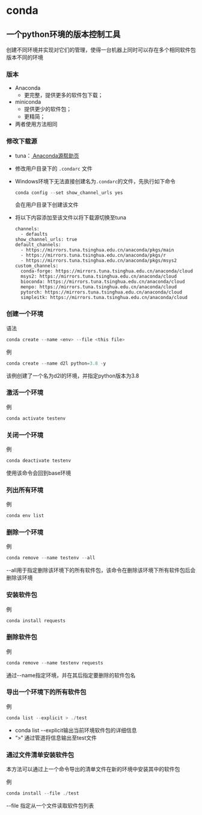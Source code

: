 # conda

## 一个python环境的版本控制工具

创建不同环境并实现对它们的管理，使得一台机器上同时可以存在多个相同软件包版本不同的环境



### 版本

- Anaconda
  - 更完整，提供更多的软件包下载；
- miniconda
  - 提供更少的软件包；
  - 更精简；
- 两者使用方法相同



### 修改下载源

- tuna：[ Anaconda源帮助页](https://mirrors.tuna.tsinghua.edu.cn/help/anaconda/)

- 修改用户目录下的 `.condarc` 文件

- Windows环境下无法直接创建名为`.condarc`的文件，先执行如下命令

  ```powershell
  conda config --set show_channel_urls yes
  ```

  会在用户目录下创建该文件

- 将以下内容添加至该文件以将下载源切换至tuna

  ```
  channels:
    - defaults
  show_channel_urls: true
  default_channels:
    - https://mirrors.tuna.tsinghua.edu.cn/anaconda/pkgs/main
    - https://mirrors.tuna.tsinghua.edu.cn/anaconda/pkgs/r
    - https://mirrors.tuna.tsinghua.edu.cn/anaconda/pkgs/msys2
  custom_channels:
    conda-forge: https://mirrors.tuna.tsinghua.edu.cn/anaconda/cloud
    msys2: https://mirrors.tuna.tsinghua.edu.cn/anaconda/cloud
    bioconda: https://mirrors.tuna.tsinghua.edu.cn/anaconda/cloud
    menpo: https://mirrors.tuna.tsinghua.edu.cn/anaconda/cloud
    pytorch: https://mirrors.tuna.tsinghua.edu.cn/anaconda/cloud
    simpleitk: https://mirrors.tuna.tsinghua.edu.cn/anaconda/cloud
  ```



### 创建一个环境

语法

```powershell
conda create --name <env> --file <this file>
```

例

```powershell
conda create --name d2l python=3.8 -y
```

该例创建了一个名为d2l的环境，并指定python版本为3.8



### 激活一个环境

例

```powershell
conda activate testenv
```



### 关闭一个环境

例

```powershell
conda deactivate testenv
```

使用该命令会回到base环境



### 列出所有环境

例

```powershell
conda env list
```



### 删除一个环境

例

```powershell
conda remove --name testenv --all
```

--all用于指定删除该环境下的所有软件包，该命令在删除该环境下所有软件包后会删除该环境



### 安装软件包

例

```powershell
conda install requests
```



### 删除软件包

例

```powershell
conda remove --name testenv requests
```

通过--name指定环境，并在其后指定要删除的软件包名



### 导出一个环境下的所有软件包

例

```powershell
conda list --explicit > ./test
```

- conda list --explicit输出当前环境软件包的详细信息
- “>“ 通过管道将信息输出至test文件



### 通过文件清单安装软件包

本方法可以通过上一个命令导出的清单文件在新的环境中安装其中的软件包

例

```powershell
conda install --file ./test
```

--file 指定从一个文件读取软件包列表
